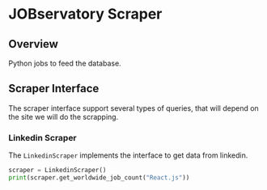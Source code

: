 # JOBservatory Scraper

## Overview

Python jobs to feed the database.


## Scraper Interface

The scraper interface support several types of queries, that will depend on the site we will do the scrapping.


### Linkedin Scraper

The `LinkedinScraper` implements the interface to get data from linkedin.

```python
scraper = LinkedinScraper()
print(scraper.get_worldwide_job_count("React.js"))
```